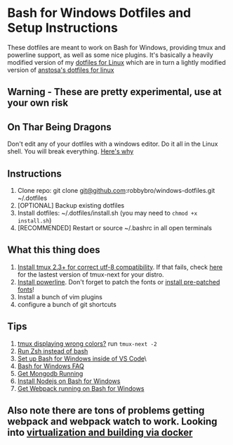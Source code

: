 # Bash for Windows Dotfiles and Setup Instructions

These dotfiles are meant to work on Bash for Windows, providing tmux and powerline support, as well as some nice plugins. It's basically a heavily modified version of my [dotfiles for Linux](https://github.com/robbybro/dotfiles) which are in turn a lightly modified version of [anstosa's dotfiles for linux](https://github.com/anstosa/dotfiles)

## Warning - These are pretty experimental, use at your own risk

## On Thar Being Dragons
Don't edit any of your dotfiles with a windows editor. Do it all in the Linux shell. You will break everything. [Here's why](https://github.com/Microsoft/BashOnWindows/issues/904)

## Instructions
1. Clone repo: git clone git@github.com:robbybro/windows-dotfiles.git ~/.dotfiles
2. [OPTIONAL] Backup existing dotfiles
3. Install dotfiles: ~/.dotfiles/install.sh (you may need to `chmod +x install.sh`)
4. [RECOMMENDED] Restart or source ~/.bashrc in all open terminals

## What this thing does 
1. [Install tmux 2.3+ for correct utf-8 compatibility](https://gist.github.com/P7h/91e14096374075f5316e). If that fails, check [here](https://launchpad.net/~pi-rho/+archive/ubuntu/dev) for the lastest version of tmux-next for your distro.
2. [Install powerline](http://powerline.readthedocs.io/en/master/installation/linux.html). Don't forget to patch the fonts or [install pre-patched fonts](https://github.com/powerline/fonts)!
3. Install a bunch of vim plugins
4. configure a bunch of git shortcuts 

## Tips
1. [tmux displaying wrong colors?](http://askubuntu.com/questions/125526/vim-in-tmux-display-wrong-colors) run `tmux-next -2`
2. [Run Zsh instead of bash](http://www.howtogeek.com/258518/how-to-use-zsh-or-another-shell-in-windows-10/)
3. [Set up Bash for Windows inside of VS Code](https://code.visualstudio.com/docs/editor/integrated-terminal)\
4. [Bash for Windows FAQ](https://msdn.microsoft.com/en-us/commandline/wsl/faq)
5. [Get Mongodb Running](https://github.com/Microsoft/BashOnWindows/issues/796#issuecomment-238048520)
6. [Install Nodejs on Bash for Windows](https://aigeec.com/installing-node-js-on-windows-10-bash/)
7. [Get Webpack running on Bash for Windows](https://github.com/Microsoft/BashOnWindows/issues/468)

## Also note there are tons of problems getting webpack and webpack watch to work. Looking into [virtualization and building via docker](https://medium.com/@andyccs/webpack-and-docker-for-development-and-deployment-ae0e73243db4#.7iqk98om2)